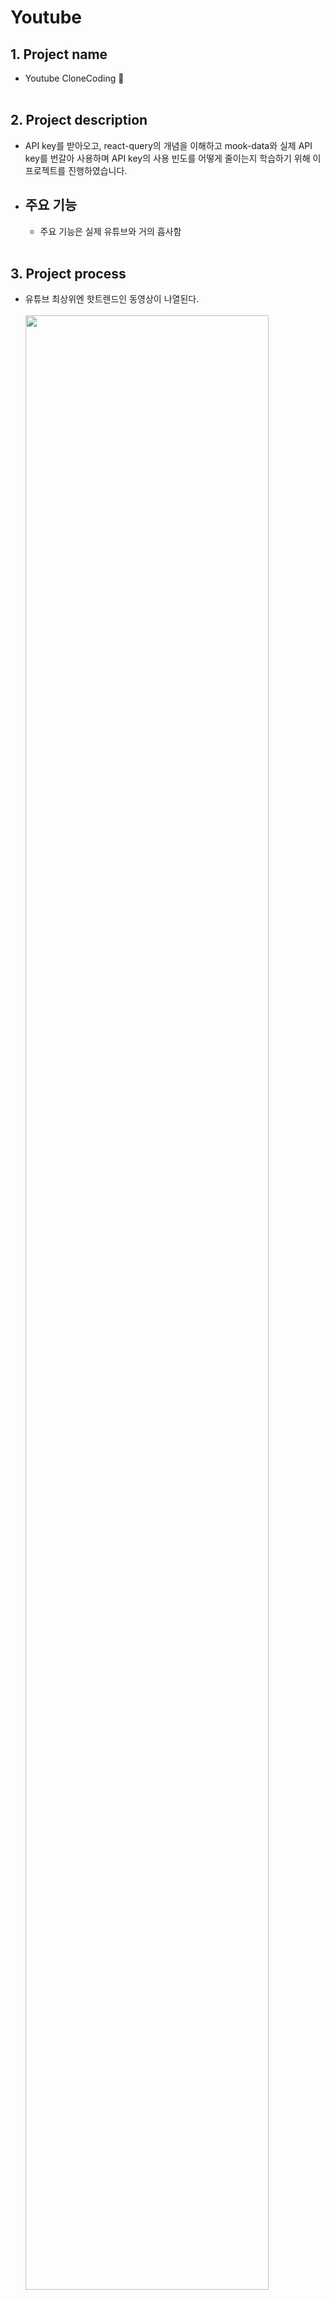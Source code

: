 # Youtube

## **1. Project name**

- Youtube CloneCoding 🤗
  <br /><br />

## **2. Project description**

- API key를 받아오고, react-query의 개념을 이해하고 mook-data와 실제 API key를 번갈아 사용하며 API key의 사용 빈도를 어떻게 줄이는지 학습하기 위해 이 프로젝트를 진행하였습니다.

- ## 주요 기능
  - 주요 기능은 실제 유튜브와 거의 흡사함
    <br /><br />

## **3. Project process**

- 유튜브 최상위엔 핫트렌드인 동영상이 나열된다.
  <br /><br />
  <img src="https://user-images.githubusercontent.com/94941912/203082382-4da0d90e-27c9-49f6-b89e-e325d89c13af.jpg" width="90%" height="90%">
  <br /><br />

- 동영상을 클릭하면 옆에 그 동영상과 관련된 비디오들이 나오고 밑에는 동영상에 대한 정보가 나온다.
  <br /><br />
  <img src="https://user-images.githubusercontent.com/94941912/203082625-b201d3e1-c6fe-4104-8af5-2719be31bd5e.jpg" width="90%" height="90%">
  <img src="https://user-images.githubusercontent.com/94941912/203082676-e56ba722-a2f1-4284-b71c-7c92022f711a.jpg" width="90%" height="90%">
  <br /><br />
